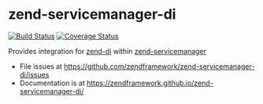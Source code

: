 # zend-servicemanager-di

[![Build Status](https://secure.travis-ci.org/zendframework/zend-servicemanager-di.svg?branch=master)](https://secure.travis-ci.org/zendframework/zend-servicemanager-di)
[![Coverage Status](https://coveralls.io/repos/zendframework/zend-servicemanager-di/badge.svg?branch=master)](https://coveralls.io/r/zendframework/zend-servicemanager-di?branch=master)

Provides integration for [zend-di](https://github.com/zendframework/zend-di)
within [zend-servicemanager](https://zendframework.github.io/zend-servicemanager/)

- File issues at https://github.com/zendframework/zend-servicemanager-di/issues
- Documentation is at https://zendframework.github.io/zend-servicemanager-di/
